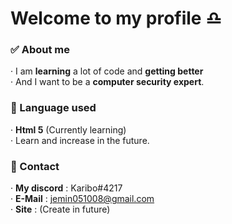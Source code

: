# Welcome to my profile ♎
### ✅ About me
 · I am **learning** a lot of code and **getting better**\
 · And I want to be a **computer security expert**.
### 📝 Language used
 · **Html 5** (Currently learning)\
 · Learn and increase in the future.
### 📩 Contact
 · **My discord** : Karibo#4217\
 · **E-Mail** : jemin051008@gmail.com\
 · **Site** : (Create in future)
<!--
**Karibo1008/Karibo1008** is a ✨ _special_ ✨ repository because its `README.md` (this file) appears on your GitHub profile.

Here are some ideas to get you started:

- 🔭 I’m currently working on ...
- 🌱 I’m currently learning ...
- 👯 I’m looking to collaborate on ...
- 🤔 I’m looking for help with ...
- 💬 Ask me about ...
- 📫 How to reach me: ...
- 😄 Pronouns: ...
- ⚡ Fun fact: ...
-->
